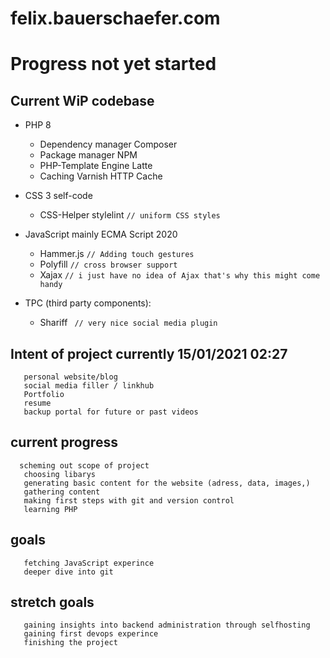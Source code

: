 # felix.bauerschaefer.com

# Progress not yet started
## Current WiP codebase

- PHP 8
	- Dependency manager Composer
	- Package manager NPM
	- PHP-Template Engine Latte
	- Caching Varnish HTTP Cache


- CSS 3 self-code
	- CSS-Helper stylelint     `// uniform CSS styles`

- JavaScript mainly ECMA Script 2020
	- Hammer.js     `// Adding touch gestures`
	- Polyfill      `// cross browser support`
	- Xajax         `// i just have no idea of Ajax that's why this might come handy`

- TPC (third party components):

	- Shariff      ` // very nice social media plugin`


##  Intent of project currently 15/01/2021 02:27
       personal website/blog
       social media filler / linkhub
       Portfolio
       resume
       backup portal for future or past videos
##  current progress 
      scheming out scope of project
       choosing libarys
       generating basic content for the website (adress, data, images,)
       gathering content
       making first steps with git and version control
       learning PHP
##   goals
       fetching JavaScript experince
       deeper dive into git
##   stretch goals
       gaining insights into backend administration through selfhosting
       gaining first devops experince
       finishing the project

